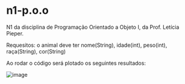 # n1-p.o.o
N1 da disciplina de Programação Orientado a Objeto I, da Prof. Letícia Pieper.

Requesitos: 
  o animal deve ter nome(String), idade(int), peso(int), raça(String), cor(String)

Ao rodar o código será plotado os seguintes resultados:

![image](https://user-images.githubusercontent.com/100394244/225008783-648e9b28-db9a-4efc-8433-91f14f059eef.png)


